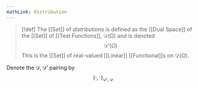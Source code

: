 ```yaml
---
mathLink: distribution
---
```

>[!def]
>The [[Set]] of *distributions* is defined as the [[Dual Space]] of the [[Set]] of [[Test Functions]], $\mathcal{D(\Omega)}$ and is denoted $$\mathcal{D}'(\Omega)$$This is the [[Set]] of real-valued [[Linear]] [[Functional]]s on $\mathcal{D}(\Omega)$.

Denote the $\mathcal{D},\mathcal{D}'$ pairing by $$\langle \cdot,\cdot\rangle_{\mathcal{D}',\mathcal{D}}$$

